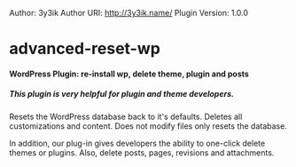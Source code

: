 Author: 3y3ik
Author URI: http://3y3ik.name/
Plugin Version: 1.0.0

# advanced-reset-wp
#### WordPress Plugin: re-install wp, delete theme, plugin and posts

##### This plugin is very helpful for plugin and theme developers.

Resets the WordPress database back to it's defaults. Deletes all customizations and content. Does not modify files only resets the database.

In addition, our plug-in gives developers the ability to one-click delete themes or plugins. Also, delete posts, pages, revisions and attachments.
